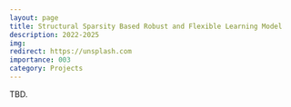 ```yaml
---
layout: page
title: Structural Sparsity Based Robust and Flexible Learning Model
description: 2022-2025
img:
redirect: https://unsplash.com
importance: 003
category: Projects
---
```


TBD.
